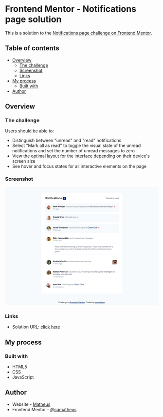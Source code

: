 # Frontend Mentor - Notifications page solution

This is a solution to the [Notifications page challenge on Frontend Mentor](https://www.frontendmentor.io/challenges/notifications-page-DqK5QAmKbC).

## Table of contents

- [Overview](#overview)
  - [The challenge](#the-challenge)
  - [Screenshot](#screenshot)
  - [Links](#links)
- [My process](#my-process)
  - [Built with](#built-with)
- [Author](#author)

## Overview

### The challenge

Users should be able to:

- Distinguish between "unread" and "read" notifications
- Select "Mark all as read" to toggle the visual state of the unread notifications and set the number of unread messages to zero
- View the optimal layout for the interface depending on their device's screen size
- See hover and focus states for all interactive elements on the page

### Screenshot

![main page](./screenshot.png)

### Links

- Solution URL: [click here](https://sqmatheus.github.io/notifications-page-fm)

## My process

### Built with

- HTML5
- CSS
- JavaScript

## Author

- Website - [Matheus](https://sqmatheus.github.io/)
- Frontend Mentor - [@sqmatheus](https://www.frontendmentor.io/profile/sqmatheus)


